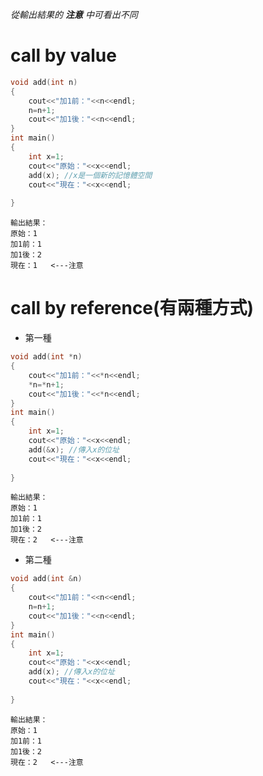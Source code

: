 *從輸出結果的 **注意** 中可看出不同*

# call by value
```c++
void add(int n)	
{
	cout<<"加1前："<<n<<endl;
	n=n+1;
	cout<<"加1後："<<n<<endl;
}
int main()
{
	int x=1;
	cout<<"原始："<<x<<endl;
	add(x); //x是一個新的記憶體空間 
	cout<<"現在："<<x<<endl;
	
} 
```
```
輸出結果：
原始：1
加1前：1
加1後：2
現在：1   <---注意
```
# call by reference(有兩種方式)
+ 第一種
```c++
void add(int *n)	
{
	cout<<"加1前："<<*n<<endl;
	*n=*n+1;
	cout<<"加1後："<<*n<<endl;
}
int main()
{
	int x=1;
	cout<<"原始："<<x<<endl;
	add(&x); //傳入x的位址 
	cout<<"現在："<<x<<endl;
	
}
```
```
輸出結果：
原始：1
加1前：1
加1後：2
現在：2   <---注意
```
+ 第二種
```c++
void add(int &n)	
{
	cout<<"加1前："<<n<<endl;
	n=n+1;
	cout<<"加1後："<<n<<endl;
}
int main()
{
	int x=1;
	cout<<"原始："<<x<<endl;
	add(x); //傳入x的位址 
	cout<<"現在："<<x<<endl;
	
} 
```
```
輸出結果：
原始：1
加1前：1
加1後：2
現在：2   <---注意
```
